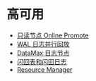 # 高可用

- [只读节点 Online Promote](./avail-online-promote.md) <Badge type="tip" text="V11 / v1.1.1-" vertical="top" />
- [WAL 日志并行回放](./avail-parallel-replay.md) <Badge type="tip" text="V11 / v1.1.17-" vertical="top" />
- [DataMax 日志节点](./datamax.md) <Badge type="tip" text="V11 / v1.1.6-" vertical="top" />
- [闪回表和闪回日志](./flashback-table.md) <Badge type="tip" text="V11 / v1.1.22-" vertical="top" />
- [Resource Manager](./resource-manager.md) <Badge type="tip" text="V11 / v1.1.1-" vertical="top" />
